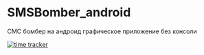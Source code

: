 # SMSBomber_android
СМС бомбер на андроид графическое приложение без консоли

[![time tracker](https://wakatime.com/badge/github/LencoDigitexer/SMSBomber_android.svg)](https://wakatime.com/badge/github/LencoDigitexer/SMSBomber_android)
